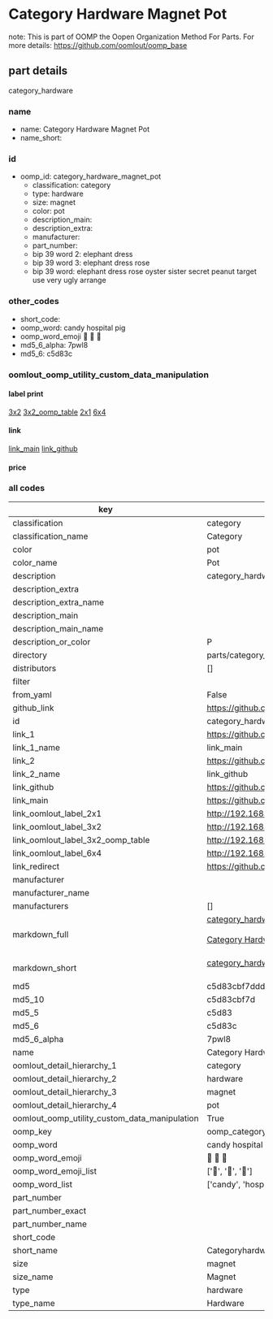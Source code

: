 # Category Hardware Magnet Pot  

note: This is part of OOMP the Oopen Organization Method For Parts. For more details: https://github.com/oomlout/oomp_base

##  part details
  



category_hardware



### name
* name: Category Hardware Magnet Pot
* name_short: 
### id
* oomp_id: category_hardware_magnet_pot
  * classification: category
  * type: hardware
  * size: magnet
  * color: pot
  * description_main: 
  * description_extra: 
  * manufacturer: 
  * part_number: 
  * bip 39 word 2: elephant dress
  * bip 39 word 3: elephant dress rose
  * bip 39 word: elephant dress rose oyster sister secret peanut target use very ugly arrange

### other_codes
* short_code: 
* oomp_word: candy hospital pig
* oomp_word_emoji :candy: :hospital: :pig:
* md5_6_alpha: 7pwl8
* md5_6: c5d83c






### oomlout_oomp_utility_custom_data_manipulation
#### label print
[3x2](http://192.168.1.245:1112/?label=oomp%207pwl8)
[3x2_oomp_table](http://192.168.1.108:1112/?label=oomp%207pwl8)
[2x1](http://192.168.1.242:1112/?label=oomp%207pwl8)
[6x4](http://192.168.1.55:1112/?label=oomp%207pwl8)    

#### link

[link_main](https://github.com/oomlout/oomlout_oomp_version_1_messy/tree/main/parts/category_hardware_magnet_pot) [link_github](https://github.com/oomlout/oomlout_oomp_version_1_messy/tree/main/parts/category_hardware_magnet_pot)                             

#### price







### all codes 
| key | value |  
| --- | --- |  
| classification | category |  
| classification_name | Category |  
| color | pot |  
| color_name | Pot |  
| description | category_hardware |  
| description_extra |  |  
| description_extra_name |  |  
| description_main |  |  
| description_main_name |  |  
| description_or_color | P  |  
| directory | parts/category_hardware_magnet_pot |  
| distributors | [] |  
| filter |  |  
| from_yaml | False |  
| github_link | https://github.com/oomlout/oomlout_oomp_part_src/tree/main/parts/category_hardware_magnet_pot |  
| id | category_hardware_magnet_pot |  
| link_1 | https://github.com/oomlout/oomlout_oomp_version_1_messy/tree/main/parts/category_hardware_magnet_pot |  
| link_1_name | link_main |  
| link_2 | https://github.com/oomlout/oomlout_oomp_version_1_messy/tree/main/parts/category_hardware_magnet_pot |  
| link_2_name | link_github |  
| link_github | https://github.com/oomlout/oomlout_oomp_version_1_messy/tree/main/parts/category_hardware_magnet_pot |  
| link_main | https://github.com/oomlout/oomlout_oomp_version_1_messy/tree/main/parts/category_hardware_magnet_pot |  
| link_oomlout_label_2x1 | http://192.168.1.242:1112/?label=oomp%207pwl8 |  
| link_oomlout_label_3x2 | http://192.168.1.245:1112/?label=oomp%207pwl8 |  
| link_oomlout_label_3x2_oomp_table | http://192.168.1.108:1112/?label=oomp%207pwl8 |  
| link_oomlout_label_6x4 | http://192.168.1.55:1112/?label=oomp%207pwl8 |  
| link_redirect | https://github.com/oomlout/oomlout_oomp_version_1_messy/tree/main/parts/category_hardware_magnet_pot |  
| manufacturer |  |  
| manufacturer_name |  |  
| manufacturers | [] |  
| markdown_full | [category_hardware_magnet_pot](none)<br>[](none)<br>[Category Hardware Magnet Pot](none)<br><br> |  
| markdown_short | [category_hardware_magnet_pot](none)<br><br> |  
| md5 | c5d83cbf7dddf43f0a64c9e77810aa3e |  
| md5_10 | c5d83cbf7d |  
| md5_5 | c5d83 |  
| md5_6 | c5d83c |  
| md5_6_alpha | 7pwl8 |  
| name | Category Hardware Magnet Pot |  
| oomlout_detail_hierarchy_1 | category |  
| oomlout_detail_hierarchy_2 | hardware |  
| oomlout_detail_hierarchy_3 | magnet |  
| oomlout_detail_hierarchy_4 | pot |  
| oomlout_oomp_utility_custom_data_manipulation | True |  
| oomp_key | oomp_category_hardware_magnet_pot |  
| oomp_word | candy hospital pig |  
| oomp_word_emoji | :candy: :hospital: :pig: |  
| oomp_word_emoji_list | [':candy:', ':hospital:', ':pig:'] |  
| oomp_word_list | ['candy', 'hospital', 'pig'] |  
| part_number |  |  
| part_number_exact |  |  
| part_number_name |  |  
| short_code |  |  
| short_name | Categoryhardware |  
| size | magnet |  
| size_name | Magnet |  
| type | hardware |  
| type_name | Hardware |  
